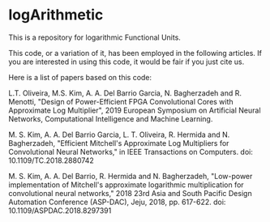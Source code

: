 # logArithmetic
This is a repository for logarithmic Functional Units.

This code, or a variation of it, has been employed in the following articles. If you are interested in using this code, it would be fair if you just cite us.

Here is a list of papers based on this code:

L.T. Oliveira, M.S. Kim, A. A. Del Barrio Garcia, N. Bagherzadeh and R. Menotti, "Design of Power-Efficient FPGA Convolutional Cores with Approximate Log Multiplier", 2019 European Symposium on Artificial Neural Networks, Computational Intelligence and Machine Learning.

M. S. Kim, A. A. Del Barrio Garcia, L. T. Oliveira, R. Hermida and N. Bagherzadeh, "Efficient Mitchell's Approximate Log Multipliers for Convolutional Neural Networks," in IEEE Transactions on Computers.
doi: 10.1109/TC.2018.2880742

M. S. Kim, A. A. Del Barrio, R. Hermida and N. Bagherzadeh, "Low-power implementation of Mitchell's approximate logarithmic multiplication for convolutional neural networks," 2018 23rd Asia and South Pacific Design Automation Conference (ASP-DAC), Jeju, 2018, pp. 617-622.
doi: 10.1109/ASPDAC.2018.8297391
